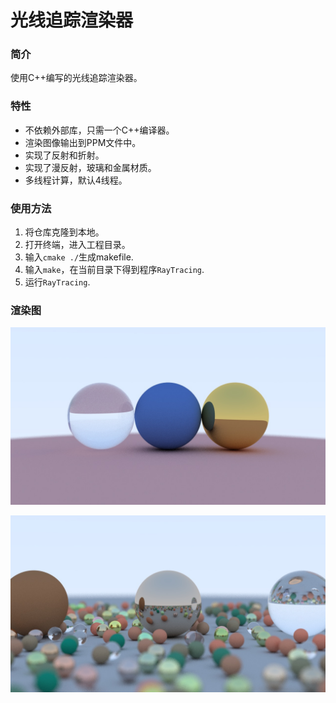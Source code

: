 # 光线追踪渲染器

### 简介

使用C++编写的光线追踪渲染器。

### 特性

- 不依赖外部库，只需一个C++编译器。
- 渲染图像输出到PPM文件中。
- 实现了反射和折射。
- 实现了漫反射，玻璃和金属材质。
- 多线程计算，默认4线程。

### 使用方法

1. 将仓库克隆到本地。
2. 打开终端，进入工程目录。
3. 输入`cmake ./`生成makefile.
4. 输入`make`，在当前目录下得到程序`RayTracing`.
5. 运行`RayTracing`.

### 渲染图

![](balls1.jpg)

![](balls2.jpg)